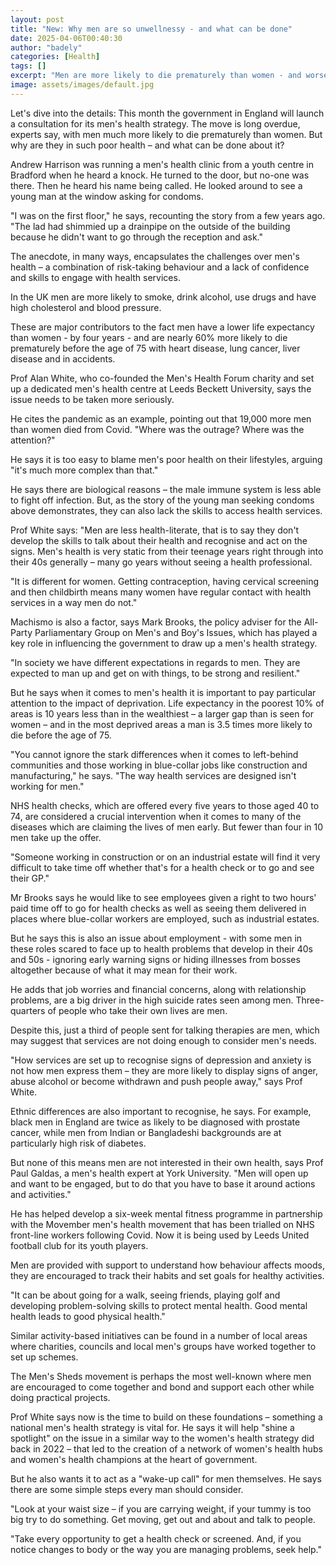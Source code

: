 ```yaml
---
layout: post
title: "New: Why men are so unwellnessy - and what can be done"
date: 2025-04-06T00:40:30
author: "badely"
categories: [Health]
tags: []
excerpt: "Men are more likely to die prematurely than women - and worse at seeking care when they need it."
image: assets/images/default.jpg
---
```


Let's dive into the details: This month the government in England will launch a consultation for its men's health strategy. The move is long overdue, experts say, with men much more likely to die prematurely than women. But why are they in such poor health – and what can be done about it?

Andrew Harrison was running a men's health clinic from a youth centre in Bradford when he heard a knock. He turned to the door, but no-one was there. Then he heard his name being called. He looked around to see a young man at the window asking for condoms.

"I was on the first floor," he says, recounting the story from a few years ago. "The lad had shimmied up a drainpipe on the outside of the building because he didn't want to go through the reception and ask."

The anecdote, in many ways, encapsulates the challenges over men's health – a combination of risk-taking behaviour and a lack of confidence and skills to engage with health services.

In the UK men are more likely to smoke, drink alcohol, use drugs and have high cholesterol and blood pressure.

These are major contributors to the fact men have a lower life expectancy than women - by four years - and are nearly 60% more likely to die prematurely before the age of 75 with heart disease, lung cancer, liver disease and in accidents.

Prof Alan White, who co-founded the Men's Health Forum charity and set up a dedicated men's health centre at Leeds Beckett University, says the issue needs to be taken more seriously.

He cites the pandemic as an example, pointing out that 19,000 more men than women died from Covid. "Where was the outrage? Where was the attention?"

He says it is too easy to blame men's poor health on their lifestyles, arguing "it's much more complex than that."

He says there are biological reasons – the male immune system is less able to fight off infection. But, as the story of the young man seeking condoms above demonstrates, they can also lack the skills to access health services.

Prof White says: "Men are less health-literate, that is to say they don't develop the skills to talk about their health and recognise and act on the signs. Men's health is very static from their teenage years right through into their 40s generally – many go years without seeing a health professional.

"It is different for women. Getting contraception, having cervical screening and then childbirth means many women have regular contact with health services in a way men do not."

Machismo is also a factor, says Mark Brooks, the policy adviser for the All-Party Parliamentary Group on Men's and Boy's Issues, which has played a key role in influencing the government to draw up a men's health strategy.

"In society we have different expectations in regards to men. They are expected to man up and get on with things, to be strong and resilient."

But he says when it comes to men's health it is important to pay particular attention to the impact of deprivation. Life expectancy in the poorest 10% of areas is 10 years less than in the wealthiest – a larger gap than is seen for women – and in the most deprived areas a man is 3.5 times more likely to die before the age of 75.

"You cannot ignore the stark differences when it comes to left-behind communities and those working in blue-collar jobs like construction and manufacturing," he says. "The way health services are designed isn't working for men."

NHS health checks, which are offered every five years to those aged 40 to 74, are considered a crucial intervention when it comes to many of the diseases which are claiming the lives of men early. But fewer than four in 10 men take up the offer.

"Someone working in construction or on an industrial estate will find it very difficult to take time off whether that's for a health check or to go and see their GP."

Mr Brooks says he would like to see employees given a right to two hours' paid time off to go for health checks as well as seeing them delivered in places where blue-collar workers are employed, such as industrial estates.

But he says this is also an issue about employment - with some men in these roles scared to face up to health problems that develop in their 40s and 50s - ignoring early warning signs or hiding illnesses from bosses altogether because of what it may mean for their work.

He adds that job worries and financial concerns, along with relationship problems,  are a big driver in the high suicide rates seen among men. Three-quarters of people who take their own lives are men.

Despite this, just a third of people sent for talking therapies are men, which may suggest that services are not doing enough to consider men's needs.

"How services are set up to recognise signs of depression and anxiety is not how men express them – they are more likely to display signs of anger, abuse alcohol or become withdrawn and push people away," says Prof White.

Ethnic differences are also important to recognise, he says. For example, black men in England are twice as likely to be diagnosed with prostate cancer, while men from Indian or Bangladeshi backgrounds are at particularly high risk of diabetes.

But none of this means men are not interested in their own health, says Prof Paul Galdas, a men's health expert at York University. "Men will open up and want to be engaged, but to do that you have to base it around actions and activities."

He has helped develop a six-week mental fitness programme in partnership with the Movember men's health movement that has been trialled on NHS front-line workers following Covid. Now it is being used by Leeds United football club for its youth players.

Men are provided with support to understand how behaviour affects moods, they are encouraged to track their habits and set goals for healthy activities.

"It can be about going for a walk, seeing friends, playing golf and developing problem-solving skills to protect mental health. Good mental health leads to good physical health."

Similar activity-based initiatives can be found in a number of local areas where charities, councils and local men's groups have worked together to set up schemes.

The Men's Sheds movement is perhaps the most well-known where men are encouraged to come together and bond and support each other while doing practical projects.

Prof White says now is the time to build on these foundations – something a national men's health strategy is vital for. He says it will help "shine a spotlight" on the issue in a similar way to the women's health strategy did back in 2022 – that led to the creation of a network of women's health hubs and women's health champions at the heart of government.

But he also wants it to act as a "wake-up call" for men themselves. He says there are some simple steps every man should consider. 

"Look at your waist size – if you are carrying weight, if your tummy is too big try to do something. Get moving, get out and about and talk to people.

"Take every opportunity to get a health check or screened. And, if you notice changes to body or the way you are managing problems, seek help."

